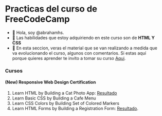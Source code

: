 # Practicas del curso de FreeCodeCamp


- 👋 Hola, soy @abrahamhs.
- 👀 Las habilidades que estoy adquiriendo en este curso son de **HTML Y CSS**
- 🌱 En esta seccion, veras el material que se van realizando a medida que va evolucionando el curso, algunos con comentarios. Si estas aquí porque quieres 
aprender te invito a tomar su curso [Aqui](https://www.freecodecamp.org).

### Cursos
  #### (New) Responsive Web Design Certification
  
   1. Learn HTML by Building a Cat Photo App: [Resultado](https://abrahamhs.github.io/freecodecamp/responsive-web-desig/building-a-registration-form/)
   2. Learn Basic CSS by Building a Cafe Menu 
   3. Learn CSS Colors by Building Set of Colored Markers
   4. Learn HTML Forms by Building a Registration Form: [Resultado](https://abrahamhs.github.io/freecodecamp/responsive-web-desig/building-a-registration-form).

    
  

